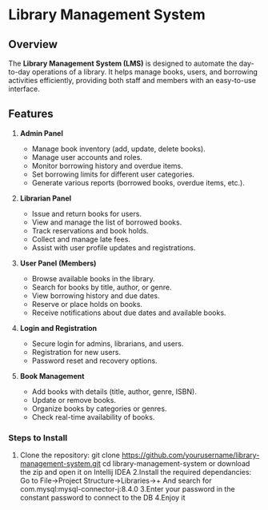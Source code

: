 # Library Management System

## Overview

The **Library Management System (LMS)** is designed to automate the day-to-day operations of a library. It helps manage books, users, and borrowing activities efficiently, providing both staff and members with an easy-to-use interface.

## Features

1. **Admin Panel**
   - Manage book inventory (add, update, delete books).
   - Manage user accounts and roles.
   - Monitor borrowing history and overdue items.
   - Set borrowing limits for different user categories.
   - Generate various reports (borrowed books, overdue items, etc.).

2. **Librarian Panel**
   - Issue and return books for users.
   - View and manage the list of borrowed books.
   - Track reservations and book holds.
   - Collect and manage late fees.
   - Assist with user profile updates and registrations.

3. **User Panel (Members)**
   - Browse available books in the library.
   - Search for books by title, author, or genre.
   - View borrowing history and due dates.
   - Reserve or place holds on books.
   - Receive notifications about due dates and available books.

4. **Login and Registration**
   - Secure login for admins, librarians, and users.
   - Registration for new users.
   - Password reset and recovery options.

5. **Book Management**
   - Add books with details (title, author, genre, ISBN).
   - Update or remove books.
   - Organize books by categories or genres.
   - Check real-time availability of books.

### Steps to Install

1. Clone the repository:
   git clone https://github.com/yourusername/library-management-system.git
   cd library-management-system or download the zip and open it on Intellij IDEA
2.Install the required dependancies:
Go to File->Project Structure->Libraries->+
And search for com.mysql:mysql-connector-j:8.4.0
3.Enter your password in the constant password to connect to the DB
4.Enjoy it
